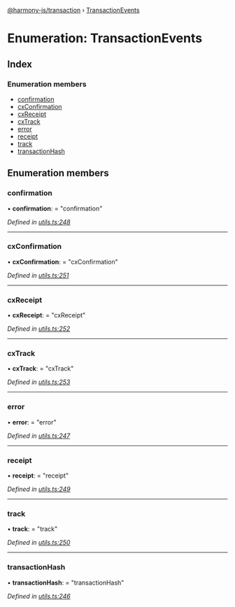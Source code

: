 [@harmony-js/transaction](../globals.md) › [TransactionEvents](transactionevents.md)

# Enumeration: TransactionEvents

## Index

### Enumeration members

* [confirmation](transactionevents.md#confirmation)
* [cxConfirmation](transactionevents.md#cxconfirmation)
* [cxReceipt](transactionevents.md#cxreceipt)
* [cxTrack](transactionevents.md#cxtrack)
* [error](transactionevents.md#error)
* [receipt](transactionevents.md#receipt)
* [track](transactionevents.md#track)
* [transactionHash](transactionevents.md#transactionhash)

## Enumeration members

###  confirmation

• **confirmation**: = "confirmation"

*Defined in [utils.ts:248](https://github.com/FireStack-Lab/Harmony-sdk-core/blob/bb13a3b/packages/harmony-transaction/src/utils.ts#L248)*

___

###  cxConfirmation

• **cxConfirmation**: = "cxConfirmation"

*Defined in [utils.ts:251](https://github.com/FireStack-Lab/Harmony-sdk-core/blob/bb13a3b/packages/harmony-transaction/src/utils.ts#L251)*

___

###  cxReceipt

• **cxReceipt**: = "cxReceipt"

*Defined in [utils.ts:252](https://github.com/FireStack-Lab/Harmony-sdk-core/blob/bb13a3b/packages/harmony-transaction/src/utils.ts#L252)*

___

###  cxTrack

• **cxTrack**: = "cxTrack"

*Defined in [utils.ts:253](https://github.com/FireStack-Lab/Harmony-sdk-core/blob/bb13a3b/packages/harmony-transaction/src/utils.ts#L253)*

___

###  error

• **error**: = "error"

*Defined in [utils.ts:247](https://github.com/FireStack-Lab/Harmony-sdk-core/blob/bb13a3b/packages/harmony-transaction/src/utils.ts#L247)*

___

###  receipt

• **receipt**: = "receipt"

*Defined in [utils.ts:249](https://github.com/FireStack-Lab/Harmony-sdk-core/blob/bb13a3b/packages/harmony-transaction/src/utils.ts#L249)*

___

###  track

• **track**: = "track"

*Defined in [utils.ts:250](https://github.com/FireStack-Lab/Harmony-sdk-core/blob/bb13a3b/packages/harmony-transaction/src/utils.ts#L250)*

___

###  transactionHash

• **transactionHash**: = "transactionHash"

*Defined in [utils.ts:246](https://github.com/FireStack-Lab/Harmony-sdk-core/blob/bb13a3b/packages/harmony-transaction/src/utils.ts#L246)*
